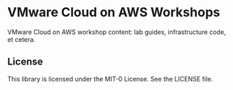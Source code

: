 # VMware Cloud on AWS Workshops

VMware Cloud on AWS workshop content: lab guides, infrastructure code, et cetera.

## License

This library is licensed under the MIT-0 License. See the LICENSE file.
